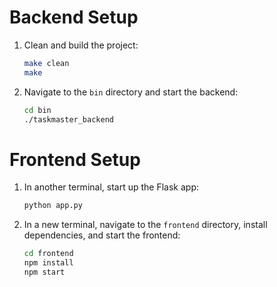 # Backend Setup

1. Clean and build the project:
   ```bash
   make clean
   make
   ```

2. Navigate to the `bin` directory and start the backend:
   ```bash
   cd bin
   ./taskmaster_backend
   ```

# Frontend Setup

1. In another terminal, start up the Flask app:
   ```bash
   python app.py
   ```

2. In a new terminal, navigate to the `frontend` directory, install dependencies, and start the frontend:
   ```bash
   cd frontend
   npm install
   npm start
   ```
